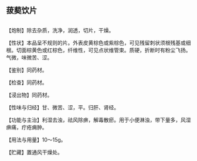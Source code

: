 ## 菝葜饮片

## 

## 

【炮制】除去杂质，洗净，润透，切片，干燥。

【性状】本品呈不规则的片。外表皮黄棕色或紫棕色，可见残留刺状须根残基或细根。切面棕黄色或红棕色，纤维性，可见点状维管束。质硬，折断时有粉尘飞扬。气微，味微苦、涩。

【鉴别】同药材。

【检查】同药材。

【浸出物】同药材。

【性味与归经】甘、微苦、涩，平。归肝、肾经。

【功能与主治】利湿去浊，祛风除痹，解毒散瘀。用于小便淋浊，带下量多，风湿痹痛，疔疮痈肿。

【用法与用量】10～15g。

【贮藏】置通风干燥处。